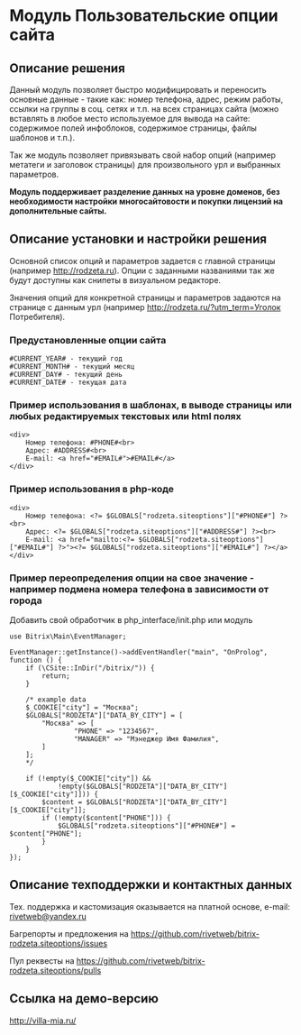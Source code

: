 ﻿
# Модуль Пользовательские опции сайта

## Описание решения

Данный модуль позволяет быстро модифицировать и переносить основные данные - такие как: номер телефона, адрес, режим работы, ссылки на группы в соц. сетях и т.п. на всех страницах сайта (можно вставлять в любое место используемое для вывода на сайте: содержимое полей инфоблоков, содержимое страницы, файлы шаблонов и т.п.).

Так же модуль позволяет привязывать свой набор опций (например метатеги и заголовок страницы) для произвольного урл и выбранных параметров.

**Модуль поддерживает разделение данных на уровне доменов, без необходимости настройки многосайтовости и покупки лицензий на дополнительные сайты.**

## Описание установки и настройки решения

Основной список опций и параметров задается с главной страницы (например http://rodzeta.ru). Опции c заданными названиями так же будут доступны как снипеты в визуальном редакторе.

Значения опций для конкретной страницы и параметров задаются на странице с данным урл (например http://rodzeta.ru/?utm_term=Уголок Потребителя).

### Предустановленные опции сайта

    #CURRENT_YEAR# - текущий год 
    #CURRENT_MONTH# - текущий месяц 
    #CURRENT_DAY# - текущий день 
    #CURRENT_DATE# - текущая дата
    
### Пример использования в шаблонах, в выводе страницы или любых редактируемых текстовых или html полях 

```
<div>
    Номер телефона: #PHONE#<br>
    Адрес: #ADDRESS#<br>
    E-mail: <a href="#EMAIL#">#EMAIL#</a>
</div>
```

### Пример использования в php-коде

```    
<div>
    Номер телефона: <?= $GLOBALS["rodzeta.siteoptions"]["#PHONE#"] ?><br>
    Адрес: <?= $GLOBALS["rodzeta.siteoptions"]["#ADDRESS#"] ?><br>
    E-mail: <a href="mailto:<?= $GLOBALS["rodzeta.siteoptions"]["#EMAIL#"] ?>"><?= $GLOBALS["rodzeta.siteoptions"]["#EMAIL#"] ?></a>
</div>
```

### Пример переопределения опции на свое значение - например подмена номера телефона в зависимости от города

Добавить свой обработчик в php_interface/init.php или модуль

```
use Bitrix\Main\EventManager;

EventManager::getInstance()->addEventHandler("main", "OnProlog", function () {
    if (\CSite::InDir("/bitrix/")) {
        return;
    }

    /* example data
    $_COOKIE["city"] = "Москва";
    $GLOBALS["RODZETA"]["DATA_BY_CITY"] = [
        "Москва" => [
                "PHONE" => "1234567",
                "MANAGER" => "Мэнеджер Имя Фамилия",
        ]
    ];
    */
    
    if (!empty($_COOKIE["city"]) &&
            !empty($GLOBALS["RODZETA"]["DATA_BY_CITY"][$_COOKIE["city"]])) {
        $content = $GLOBALS["RODZETA"]["DATA_BY_CITY"][$_COOKIE["city"]];
        if (!empty($content["PHONE"])) {
            $GLOBALS["rodzeta.siteoptions"]["#PHONE#"] = $content["PHONE"];
        }
    }
});
```

## Описание техподдержки и контактных данных

Тех. поддержка и кастомизация оказывается на платной основе, e-mail: rivetweb@yandex.ru

Багрепорты и предложения на https://github.com/rivetweb/bitrix-rodzeta.siteoptions/issues

Пул реквесты на https://github.com/rivetweb/bitrix-rodzeta.siteoptions/pulls

## Ссылка на демо-версию

http://villa-mia.ru/
